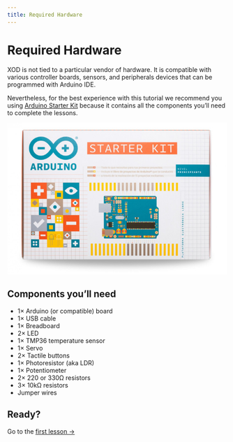 ```yaml
---
title: Required Hardware
---
```


# Required Hardware

XOD is not tied to a particular vendor of hardware. It is compatible with
various controller boards, sensors, and peripherals devices that can be
programmed with Arduino IDE.

Nevertheless, for the best experience with this tutorial we recommend you
using [Arduino Starter Kit](https://store.arduino.cc/usa/arduino-starter-kit?utm_source=xodio&utm_medium=xod&utm_campaign=tutorial)
because it contains all the components you’ll need to complete the lessons.

[![Arduino Starter Kit](./ask.jpg)](https://store.arduino.cc/usa/arduino-starter-kit?utm_source=xodio&utm_medium=xod&utm_campaign=tutorial)

## Components you’ll need

* 1× Arduino (or compatible) board
* 1× USB cable
* 1× Breadboard
* 2× LED
* 1× TMP36 temperature sensor
* 1× Servo
* 2× Tactile buttons
* 1× Photoresistor (aka LDR)
* 1× Potentiometer
* 2× 220 or 330Ω resistors
* 3× 10kΩ resistors
* Jumper wires

## Ready?

Go to the [first lesson →](../01-hello)
